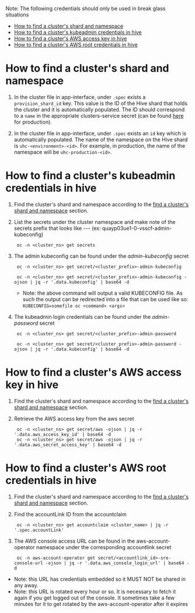 Note: The following credentials should only be used in break glass situations

- [How to find a cluster's shard and namespace](#how-to-find-a-clusters-shard-and-namespace)
- [How to find a cluster's kubeadmin credentials in hive](#how-to-find-a-clusters-kubeadmin-credentials-in-hive)
- [How to find a cluster's AWS access key in hive](#how-to-find-a-clusters-aws-access-key-in-hive)
- [How to find a cluster's AWS root credentials in hive](#how-to-find-a-clusters-aws-root-credentials-in-hive)

# How to find a cluster's shard and namespace

1) In the cluster file in app-interface, under `.spec` exists a `provision_shard_id` key. This value is the ID of the Hive shard that holds the cluster and it is automatically populated. The ID should correspond to a `name` in the appropriate clusters-service secret (can be found [here](/data/services/ocm/shared-resources/production.yml) for production).

2) In the cluster file in app-interface, under `.spec` exists an `id` key which is automatically populated. The name of the namespace on the Hive shard is `uhc-<environment>-<id>`. For example, in production, the name of the namespace will be `uhc-production-<id>`.

# How to find a cluster's kubeadmin credentials in hive

1) Find the cluster's shard and namespace according to the [find a cluster's shard and namespace](#how-to-find-a-clusters-shard-and-namespace) section.

1) List the secrets under the cluster namespace and make note of the secrets prefix that looks like *<cluster-name>-<number>-<short-id>-* (ex: quayp03ue1-0-vsscf-admin-kubeconfig)

        oc -n <cluster_ns> get secrets

1) The admin kubeconfig can be found under the *admin-kubeconfig* secret

        oc -n <cluster_ns> get secret/<cluster_prefix>-admin-kubeconfig

        oc -n <cluster_ns> get secret/<cluster_prefix>-admin-kubeconfig -ojson | jq -r '.data.kubeconfig' | base64 -d

    - Note: the above command will output a valid KUBECONFIG file. As such the output can be redirected into a file that can be used like so: `KUBECONFIG=somefile oc <command> <args>`

1) The kubeadmin login credentials can be found under the *admin-password* secret

        oc -n <cluster_ns> get secret/<cluster_prefix>-admin-password

        oc -n <cluster_ns> get secret/<cluster_prefix>-admin-password -ojson | jq -r '.data.kubeconfig' | base64 -d

# How to find a cluster's AWS access key in hive

1) Find the cluster's shard and namespace according to the [find a cluster's shard and namespace](#how-to-find-a-clusters-shard-and-namespace) section.

1) Retrieve the AWS access key from the aws secret

        oc -n <cluster_ns> get secret/aws -ojson | jq -r '.data.aws_access_key_id' | base64 -d
        oc -n <cluster_ns> get secret/aws -ojson | jq -r '.data.aws_secret_access_key' | base64 -d


# How to find a cluster's AWS root credentials in hive

1) Find the cluster's shard and namespace according to the [find a cluster's shard and namespace](#how-to-find-a-clusters-shard-and-namespace) section.

1) Find the accountLink ID from the accountclaim

        oc -n <cluster_ns> get accountclaim <cluster_name> | jq -r '.spec.accountLink'

1) The AWS console access URL can be found in the aws-account-operator namespace under the corresponding accountlink secret

        oc -n aws-account-operator get secret/<accountlink_id>-sre-console-url -ojson | jq -r '.data.aws_console_login_url' | base64 -d

 - Note: this URL has credentials embedded so it MUST NOT be shared in any away.
 - Note: this URL is rotated every hour or so. It is necessary to fetch it again if you get logged out of the console. It sometimes take a few minutes for it to get rotated by the aws-account-operator after it expires
